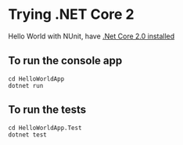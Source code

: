 # Trying .NET Core 2

Hello World with NUnit, have [.Net Core 2.0 installed](https://www.microsoft.com/net/learn/get-started)

## To run the console app
```
cd HelloWorldApp
dotnet run
```

## To run the tests
```
cd HelloWorldApp.Test
dotnet test
```
